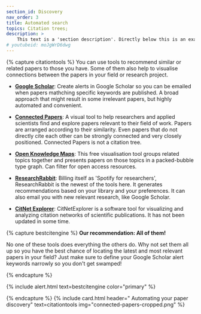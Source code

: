 ```yaml
---
section_id: Discovery
nav_order: 3
title: Automated search
topics: Citation trees; 
description: >
    This text is a 'section description'. Directly below this is an example section video embed. This demonstrates the front matter options in action.
# youtubeid: moJgWrD6dwg
---
```


{% capture citationtools %}
You can use tools to recommend similar or related papers to those you have. Some of them also help to visualise connections between the papers in your field or research project. 

- **[Google Scholar](https://scholar.google.com/scholar_alerts?view_op=list_alerts&hl=en)**: Create alerts in Google Scholar so you can be emailed when papers mathching specific keywords are published. A broad approach that might result in some irrelevant papers, but highly automated and convenient. 

- **[Connected Papers](https://www.connectedpapers.com)**: A visual tool to help researchers and applied scientists find and explore papers relevant to their field of work. Papers are arranged according to their similarity. Even papers that do not directly cite each other can be strongly connected and very closely positioned. Connected Papers is not a citation tree.

- **[Open Knowledge Maps](https://openknowledgemaps.org)**: This free visualisation tool groups related topics together and presents papers on those topics in a packed-bubble type graph. Can filter for open access resources. 

- **[ResearchRabbit](https://www.researchrabbit.ai)**: Billing itself as 'Spotify for researchers', ResearchRabbit is the newest of the tools here. It generates recommendations based on your library and your preferences. It can also email you with new relevant research, like Google Scholar.

- **[CitNet Explorer](https://www.citnetexplorer.nl/)**: CitNetExplorer is a software tool for visualizing and analyzing citation networks of scientific publications. It has not been updated in some time. 

{% capture bestcitengine %}
**Our recommendation: All of them!**

No one of these tools does everything the others do. Why not set them all up so you have the best chance of locating the latest and most relevant papers in your field? Just make sure to define your Google Scholar alert keywords narrowly so you don't get swamped!

{% endcapture %}

{% include alert.html text=bestcitengine color="primary" %}

{% endcapture %}
{% include card.html header="<i class='fas fa-tree'></i> Automating your paper discovery" text=citationtools img="connected-papers-cropped.png" %}